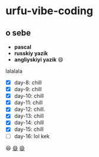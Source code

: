 # urfu-vibe-coding

## o sebe
- **pascal**
- **russkiy yazik**
- **angliyskiyi yazik**
:smile:

lalalala
- [x] day-8: chill
- [x] day-9: chill
- [x] day-10: chill
- [x] day-11: chill
- [x] day-12: chill. 
- [x] day-13: chill
- [x] day-14: chill
- [x] day-15: chill
- [ ] day-16: lol kek   

:laughing:
[:smile:](https://share.google/TG28OQinTuMw9zXmA)
[:smile:](https://ibb.co/4wvVqF6s)
